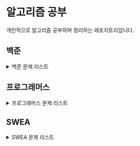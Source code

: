 # 알고리즘 공부

개인적으로 알고리즘 공부하며 정리하는 레포지토리입니다.

## 백준

<details>
<summary>백준 문제 리스트</summary>

| 사이트 |  문제   |                         문제 제목                         |                                            정답 코드                                             |
|:---:|:-----:|:-----------------------------------------------------:|:--------------------------------------------------------------------------------------------:|
| 백준  | 10699 |    [오늘 날짜](https://www.acmicpc.net/problem/10699)     | [정답 코드](https://github.com/Sangyoon98/alghorithm_study/blob/master/src/baekjoon/B10699.java) |
| 백준  | 7287  |      [등록](https://www.acmicpc.net/problem/7287)       | [정답 코드](https://github.com/Sangyoon98/alghorithm_study/blob/master/src/baekjoon/B7287.java)  |
| 백준  | 11382 |    [꼬마 정민](https://www.acmicpc.net/problem/11382)     | [정답 코드](https://github.com/Sangyoon98/alghorithm_study/blob/master/src/baekjoon/B11382.java) |
| 백준  | 2420  |     [사파리월드](https://www.acmicpc.net/problem/2420)     | [정답 코드](https://github.com/Sangyoon98/alghorithm_study/blob/master/src/baekjoon/B2420.java)  |
| 백준  | 10807 |    [개수 세기](https://www.acmicpc.net/problem/10807)     | [정답 코드](https://github.com/Sangyoon98/alghorithm_study/blob/master/src/baekjoon/B10807.java) |
| 백준  | 5597  |  [과제 안 내신분..?](https://www.acmicpc.net/problem/5597)  | [정답 코드](https://github.com/Sangyoon98/alghorithm_study/blob/master/src/baekjoon/B5597.java)  |
| 백준  | 2743  |   [단어 길이 재기](https://www.acmicpc.net/problem/2743)    | [정답 코드](https://github.com/Sangyoon98/alghorithm_study/blob/master/src/baekjoon/B2743.java)  |
| 백준  | 2744  |   [대소문자 바꾸기](https://www.acmicpc.net/problem/2744)    | [정답 코드](https://github.com/Sangyoon98/alghorithm_study/blob/master/src/baekjoon/B2744.java)  |
| 백준  | 2754  |     [학점계산](https://www.acmicpc.net/problem/2754)      | [정답 코드](https://github.com/Sangyoon98/alghorithm_study/blob/master/src/baekjoon/B2754.java)  |
| 백준  | 27866 |   [문자와 문자열](https://www.acmicpc.net/problem/27866)    | [정답 코드](https://github.com/Sangyoon98/alghorithm_study/blob/master/src/baekjoon/B27866.java) |
| 백준  | 9086  |      [문자열](https://www.acmicpc.net/problem/9086)      | [정답 코드](https://github.com/Sangyoon98/alghorithm_study/blob/master/src/baekjoon/B9086.java)  |
| 백준  | 15964 |    [이상한 기호](https://www.acmicpc.net/problem/15964)    | [정답 코드](https://github.com/Sangyoon98/alghorithm_study/blob/master/src/baekjoon/B15964.java) |
| 백준  | 25304 |     [영수증](https://www.acmicpc.net/problem/25304)      | [정답 코드](https://github.com/Sangyoon98/alghorithm_study/blob/master/src/baekjoon/B25304.java) |
| 백준  | 25314 | [코딩은 체육과목 입니다](https://www.acmicpc.net/problem/25314) | [정답 코드](https://github.com/Sangyoon98/alghorithm_study/blob/master/src/baekjoon/B25314.java) |
| 백준  | 10810 |     [공 넣기](https://www.acmicpc.net/problem/10810)     | [정답 코드](https://github.com/Sangyoon98/alghorithm_study/blob/master/src/baekjoon/B10810.java) |
| 백준  | 10813 |    [공 바꾸기](https://www.acmicpc.net/problem/10813)     | [정답 코드](https://github.com/Sangyoon98/alghorithm_study/blob/master/src/baekjoon/B10813.java) |
| 백준  | 10811 |   [바구니 뒤집기](https://www.acmicpc.net/problem/10811)    | [정답 코드](https://github.com/Sangyoon98/alghorithm_study/blob/master/src/baekjoon/B10811.java) |

</details>

## 프로그래머스

<details>
<summary>프로그래머스 문제 리스트</summary>

| 사이트 | 문제 | 문제 제목 | 정답 코드 |
|:---:|:--:|:-----:|:-----:|

</details>

## SWEA

<details>
<summary>SWEA 문제 리스트</summary>

| 사이트 | 문제 | 문제 제목 | 정답 코드 |
|:---:|:--:|:-----:|:-----:|

</details>

